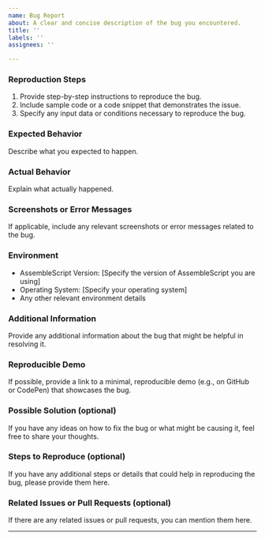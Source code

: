 ```yaml
---
name: Bug Report
about: A clear and concise description of the bug you encountered.
title: ''
labels: ''
assignees: ''

---
```


### Reproduction Steps

1. Provide step-by-step instructions to reproduce the bug.
2. Include sample code or a code snippet that demonstrates the issue.
3. Specify any input data or conditions necessary to reproduce the bug.

### Expected Behavior

Describe what you expected to happen.

### Actual Behavior

Explain what actually happened.

### Screenshots or Error Messages

If applicable, include any relevant screenshots or error messages related to the
bug.

### Environment

- AssembleScript Version: [Specify the version of AssembleScript you are using]
- Operating System: [Specify your operating system]
- Any other relevant environment details

### Additional Information

Provide any additional information about the bug that might be helpful in
resolving it.

### Reproducible Demo

If possible, provide a link to a minimal, reproducible demo (e.g., on GitHub or
CodePen) that showcases the bug.

### Possible Solution (optional)

If you have any ideas on how to fix the bug or what might be causing it, feel
free to share your thoughts.

### Steps to Reproduce (optional)

If you have any additional steps or details that could help in reproducing the
bug, please provide them here.

### Related Issues or Pull Requests (optional)

If there are any related issues or pull requests, you can mention them here.

---
